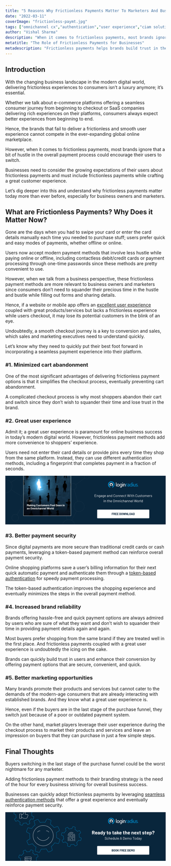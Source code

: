 ```yaml
---
title: "5 Reasons Why Frictionless Payments Matter To Marketers And Business Owners"
date: "2022-03-11"
coverImage: "frictionless-paymt.jpg"
tags: ["omnichannel cx","authentication","user experience","ciam solution"]
author: "Vishal Sharma"
description: "When it comes to frictionless payments, most brands ignore that a bit of hustle in the overall payment process could encourage their users to switch. Let’s understand why frictionless payments matter today more than ever before, especially for business owners and marketers."
metatitle: "The Role of Frictionless Payments for Businesses"
metadescription: "Frictionless payments helps brands build trust in their potential clients and improve conversions. Let’s understand the importance of frictionless payments."
---
```


## Introduction 

With the changing business landscape in the modern digital world, delivering frictionless experiences to consumers isn’t a luxury anymore; it’s essential. 

Whether we talk about e-commerce platforms offering a seamless consumer journey from beginning to checkout or SaaS companies delivering rich experiences on their platforms, consumers always expect better experiences from beginning to end. 

Hence, the brands that fail to deliver a frictionless and smooth user experience cannot compete in the ever-expanding global online marketplace. 

However, when it comes to frictionless payments, most brands ignore that a bit of hustle in the overall payment process could encourage their users to switch. 

Businesses need to consider the growing expectations of their users about frictionless payments and must include frictionless payments while crafting a great customer experience. 

Let’s dig deeper into this and understand why frictionless payments matter today more than ever before, especially for business owners and marketers. 


## What are Frictionless Payments? Why Does it Matter Now? 

Gone are the days when you had to swipe your card or enter the card details manually each time you needed to purchase stuff; users prefer quick and easy modes of payments, whether offline or online.  

Users now accept modern payment methods that involve less hustle while paying online or offline, including contactless debit/credit cards or payment processing through one-time passwords since these methods are pretty convenient to use. 

However, when we talk from a business perspective, these frictionless payment methods are more relevant to business owners and marketers since consumers don’t need to squander their precious time in the hustle and bustle while filling out forms and sharing details. 

Hence, if a website or mobile app offers an [excellent user experience](https://www.loginradius.com/customer-experience-solutions/) coupled with great products/services but lacks a frictionless experience while users checkout, it may lose its potential customers in the blink of an eye. 

Undoubtedly, a smooth checkout journey is a key to conversion and sales, which sales and marketing executives need to understand quickly. 

Let’s know why they need to quickly put their best foot forward in incorporating a seamless payment experience into their platform. 


### #1. Minimized cart abandonment

One of the most significant advantages of delivering frictionless payment options is that it simplifies the checkout process, eventually preventing cart abandonment. 

A complicated checkout process is why most shoppers abandon their cart and switch since they don’t wish to squander their time and lose trust in the brand. 


### #2. Great user experience

Admit it; a great user experience is paramount for online business success in today’s modern digital world. However, frictionless payment methods add more convenience to shoppers’ experience. 

Users need not enter their card details or provide pins every time they shop from the same platform. Instead, they can use different authentication methods, including a fingerprint that completes payment in a fraction of seconds. 

[![EB-omnichannel](EB-omnichannel.png)](https://www.loginradius.com/resource/making-customers-feel-seen-in-an-omnichannel-world/)


### #3. Better payment security 

Since digital payments are more secure than traditional credit cards or cash payments, leveraging a token-based payment method can reinforce overall payment security. 

Online shopping platforms save a user’s billing information for their next quick automatic payment and authenticate them through a [token-based authentication](https://www.loginradius.com/blog/identity/pros-cons-token-authentication/) for speedy payment processing. 

The token-based authentication improves the shopping experience and eventually minimizes the steps in the overall payment method. 


### #4. Increased brand reliability 

Brands offering hassle-free and quick payment options are always admired by users who are sure of what they want and don’t wish to squander their time in providing payment details again and again. 

Most buyers prefer shopping from the same brand if they are treated well in the first place. And frictionless payments coupled with a great user experience is undoubtedly the icing on the cake. 

Brands can quickly build trust in users and enhance their conversion by offering payment options that are secure, convenient, and quick. 


### #5. Better marketing opportunities

Many brands promote their products and services but cannot cater to the demands of the modern-age consumers that are already interacting with established brands. And they know what a great user experience is. 

Hence, even if the buyers are in the last stage of the purchase funnel, they switch just because of a poor or outdated payment system. 

On the other hand, market players leverage their user experience during the checkout process to market their products and services and leave an impression on buyers that they can purchase in just a few simple steps. 


## Final Thoughts 

Buyers switching in the last stage of the purchase funnel could be the worst nightmare for any marketer.

Adding frictionless payment methods to their branding strategy is the need of the hour for every business striving for overall business success. 

Businesses can quickly adopt frictionless payments by leveraging [seamless authentication methods](https://www.loginradius.com/blog/identity/authentication-option-for-your-product/) that offer a great experience and eventually reinforce payment security. 


[![book-a-demo](../../assets/book-a-demo-loginradius.png)](https://www.loginradius.com/book-a-demo/)